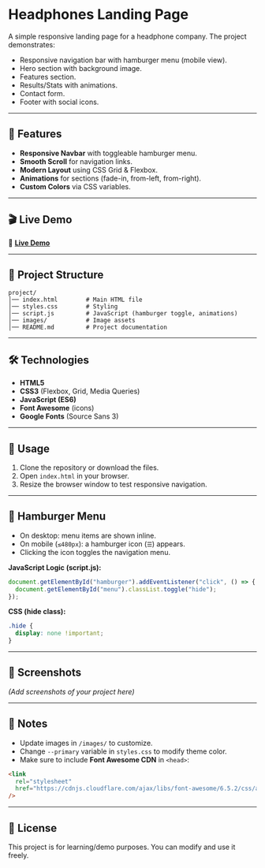 # Headphones Landing Page

A simple responsive landing page for a headphone company. The project demonstrates:

- Responsive navigation bar with hamburger menu (mobile view).
- Hero section with background image.
- Features section.
- Results/Stats with animations.
- Contact form.
- Footer with social icons.

---

## 🚀 Features

- **Responsive Navbar** with toggleable hamburger menu.
- **Smooth Scroll** for navigation links.
- **Modern Layout** using CSS Grid & Flexbox.
- **Animations** for sections (fade-in, from-left, from-right).
- **Custom Colors** via CSS variables.

---

## 🎬 Live Demo

🔗 **[Live Demo]([https://mohamed-gaber53.github.io/alx-headphones-template/])**

---

## 📂 Project Structure

```
project/
│── index.html        # Main HTML file
│── styles.css        # Styling
│── script.js         # JavaScript (hamburger toggle, animations)
│── images/           # Image assets
│── README.md         # Project documentation
```

---

## 🛠️ Technologies

- **HTML5**
- **CSS3** (Flexbox, Grid, Media Queries)
- **JavaScript (ES6)**
- **Font Awesome** (icons)
- **Google Fonts** (Source Sans 3)

---

## 📖 Usage

1. Clone the repository or download the files.
2. Open `index.html` in your browser.
3. Resize the browser window to test responsive navigation.

---

## 📱 Hamburger Menu

- On desktop: menu items are shown inline.
- On mobile (`≤480px`): a hamburger icon (`☰`) appears.
- Clicking the icon toggles the navigation menu.

**JavaScript Logic (script.js):**

```js
document.getElementById("hamburger").addEventListener("click", () => {
  document.getElementById("menu").classList.toggle("hide");
});
```

**CSS (hide class):**

```css
.hide {
  display: none !important;
}
```

---

## 📸 Screenshots

_(Add screenshots of your project here)_

---

## 📌 Notes

- Update images in `/images/` to customize.
- Change `--primary` variable in `styles.css` to modify theme color.
- Make sure to include **Font Awesome CDN** in `<head>`:

```html
<link
  rel="stylesheet"
  href="https://cdnjs.cloudflare.com/ajax/libs/font-awesome/6.5.2/css/all.min.css"
/>
```

---

## 📄 License

This project is for learning/demo purposes. You can modify and use it freely.
